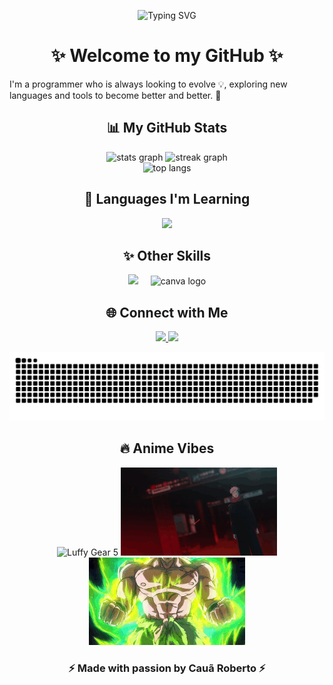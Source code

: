 <!-- Banner animado -->
<p align="center">
  <img src="https://readme-typing-svg.herokuapp.com?font=Fira+Code&size=28&pause=1000&color=00D9F8&center=true&vCenter=true&width=600&lines=Hi+👋,+I'm+Cauã+Roberto;A+passionate+programmer+🚀;Always+learning+new+technologies+✨" alt="Typing SVG" />
</p>

<h1 align="center">✨ Welcome to my GitHub ✨</h1>

<p align="center">

I'm a programmer who is always looking to evolve 💡, exploring new languages ​​and tools to become better and better. 🚀  
</p>

<h2 align="center">📊 My GitHub Stats</h2>

<div align="center">
  <img src="https://github-readme-stats.vercel.app/api?username=Caua-Roberto466&show_icons=true&theme=tokyonight&count_private=true" height="160" alt="stats graph" />
  <img src="https://github-readme-streak-stats.herokuapp.com/?user=Caua-Roberto466&theme=tokyonight" height="160" alt="streak graph" />
</div>

<div align="center">
  <img src="https://github-readme-stats.vercel.app/api/top-langs?username=Caua-Roberto466&layout=compact&theme=tokyonight" height="160" alt="top langs" />
</div>

<h2 align="center">🚀 Languages I'm Learning</h2>

<div align="center">
  <img src="https://skillicons.dev/icons?i=html,css,python,java,javascript,php,c&theme=dark" />
</div>

<h2 align="center">✨ Other Skills</h2>

<div align="center">
  <img src="https://skillicons.dev/icons?i=figma,git,github,vscode&theme=dark" />
  <img width="12" />
  <img src="https://cdn.jsdelivr.net/gh/devicons/devicon/icons/canva/canva-original.svg" height="45" alt="canva logo" />
</div>



<h2 align="center">🌐 Connect with Me</h2>

<p align="center">
  <a href="https://github.com/Caua-Roberto466" target="_blank">
    <img src="https://img.shields.io/badge/GitHub-171515?style=for-the-badge&logo=github&logoColor=white"/>
  </a>
  <a href="https://instagram.com/seuusuario" target="_blank">
    <img src="https://img.shields.io/badge/Instagram-E4405F?style=for-the-badge&logo=instagram&logoColor=white"/>
  </a>
</p>

<p align="center">
  <img src="https://raw.githubusercontent.com/Platane/snk/output/github-contribution-grid-snake-dark.svg" alt="snake animation"/>
</p>

<h2 align="center">🔥 Anime Vibes</h2>

<p align="center">
  <img src="assets/gif/luffy.gif" width="250" alt="Luffy Gear 5" />
  <img src="assets/gif/sukuna.gif" width="250" alt="Sukuna em shibuya" />
  <img src="assets/gif/broly.gif" width="250" alt="Broly transformado" />
</p>


<h3 align="center">⚡ Made with passion by <b>Cauã Roberto</b> ⚡</h3>
